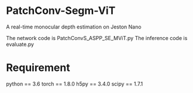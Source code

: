 # PatchConv-Segm-ViT
A real-time monocular depth estimation on Jeston Nano

The network code is PatchConvS_ASPP_SE_MViT.py
The inference code is evaluate.py

# Requirement
python == 3.6
torch == 1.8.0
h5py == 3.4.0
scipy == 1.7.1
